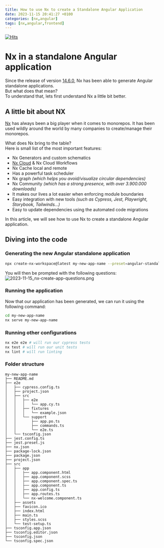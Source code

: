 ```yaml
---
title: How to use Nx to create a Standalone Angular Application
date: 2023-11-15 20:41:27 +0100
categories: [nx,angular]
tags: [nx,angular,frontend]
---
```

[![Hits](https://hits.seeyoufarm.com/api/count/incr/badge.svg?url=https%3A%2F%2Fjorciney.dev&count_bg=%2379C83D&title_bg=%23555555&icon=&icon_color=%23E7E7E7&title=hits&edge_flat=false)](https://hits.seeyoufarm.com)
# Nx in a standalone Angular application

Since the release of version [14.6.0](https://github.com/nrwl/nx/releases/tag/14.6.0), Nx has been able to generate Angular standalone applications.<br/>
But what does that mean?<br/>
To understand that, lets first understand Nx a little bit better.

## A little bit about NX

[Nx](https://nx.dev/) has always been a big player when it comes to monorepos. 
It has been used wildly around the world by many companies to create/manage their monorepos. 

What does Nx bring to the table?
<br/>
Here is small list of the most important features:
* Nx Generators and custom schematics
* [Nx Cloud](https://nx.app/) & Nx Cloud Workflows
* Nx Cache local and remote
* Has a powerful task scheduler
* Nx graph _(which helps you avoid/visualize circular dependencies)_
* Nx Community _(which has a strong presence, with over 3.900.000 downloads)_
* It makes our lives a lot easier when enforcing module boundaries
* Easy integration with new tools _(such as Cypress, Jest, Playwright, Storybook, Tailwinds...)_
* Easy to update dependencies using the automated code migrations


In this article, we will see how to use Nx to create a standalone Angular application.


## Diving into the code

### Generating the new Angular standalone application
```bash
npx create-nx-workspace@latest my-new-app-name --preset=angular-standalone
``` 
You will then be prompted with the following questions:
![2023-11-15_nx-create-app-questions.png](../../assets/posts/2023-11-15_nx-create-app-questions.png)

### Running the application
Now that our application has been generated, we can run it using the following command:
```bash
cd my-new-app-name
nx serve my-new-app-name
```
### Running other configurations
```bash
nx e2e e2e # will run our cypress tests
nx test # will run our unit tests
nx lint # will run linting
```

### Folder structure
``` 
my-new-app-name
├── README.md
├── e2e
│   ├── cypress.config.ts
│   ├── project.json
│   ├── src
│   │   ├── e2e
│   │   │   └── app.cy.ts
│   │   ├── fixtures
│   │   │   └── example.json
│   │   └── support
│   │       ├── app.po.ts
│   │       ├── commands.ts
│   │       └── e2e.ts
│   └── tsconfig.json
├── jest.config.ts
├── jest.preset.js
├── nx.json
├── package-lock.json
├── package.json
├── project.json
├── src
│   ├── app
│   │   ├── app.component.html
│   │   ├── app.component.scss
│   │   ├── app.component.spec.ts
│   │   ├── app.component.ts
│   │   ├── app.config.ts
│   │   ├── app.routes.ts
│   │   └── nx-welcome.component.ts
│   ├── assets
│   ├── favicon.ico
│   ├── index.html
│   ├── main.ts
│   ├── styles.scss
│   └── test-setup.ts
├── tsconfig.app.json
├── tsconfig.editor.json
├── tsconfig.json
└── tsconfig.spec.json
```
